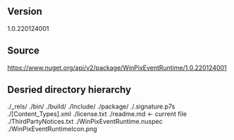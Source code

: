 ## Version
1.0.220124001

## Source
https://www.nuget.org/api/v2/package/WinPixEventRuntime/1.0.220124001

## Desried directory hierarchy
./_rels/
./bin/
./build/
./Include/
./package/
./.signature.p7s
./[Content_Types].xml
./license.txt
./readme.md <- current file
./ThirdPartyNotices.txt
./WinPixEventRuntime.nuspec
./WinPixEventRuntimeIcon.png
